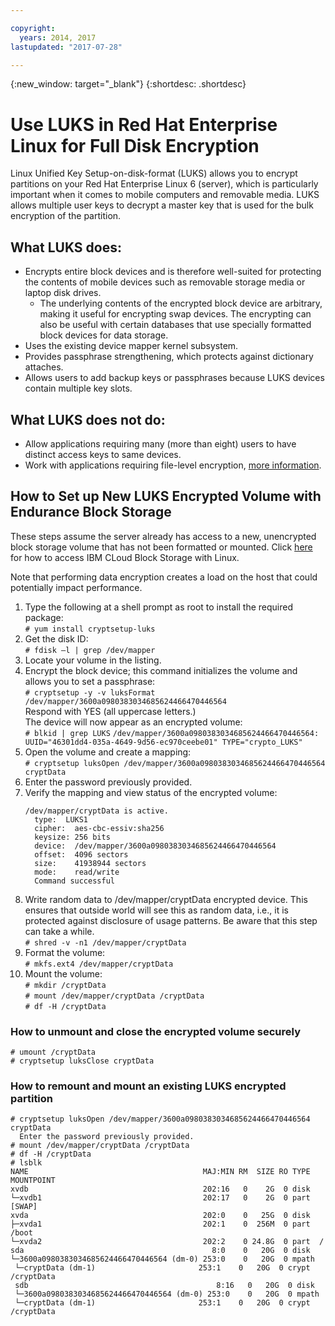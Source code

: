 ```yaml
---

copyright:
  years: 2014, 2017
lastupdated: "2017-07-28"

---
```

{:new_window: target="_blank"}
{:shortdesc: .shortdesc}

# Use LUKS in Red Hat Enterprise Linux for Full Disk Encryption

Linux Unified Key Setup-on-disk-format (LUKS) allows you to encrypt partitions on your Red Hat Enterprise Linux 6 (server), which is particularly important when it comes to mobile computers and removable media. LUKS allows multiple user keys to decrypt a master key that is used for the bulk encryption of the partition.

## What LUKS does:

- Encrypts entire block devices and is therefore well-suited for protecting the contents of mobile devices such as removable storage media or laptop disk drives.
    - The underlying contents of the encrypted block device are arbitrary, making it useful for encrypting swap devices. The encrypting can also be useful with certain databases that use specially formatted block devices for data storage.
- Uses the existing device mapper kernel subsystem.
- Provides passphrase strengthening, which protects against dictionary attaches.
- Allows users to add backup keys or passphrases because LUKS devices contain multiple key slots.


## What LUKS does not do:

- Allow applications requiring many (more than eight) users to have distinct access keys to same devices.
- Work with applications requiring file-level encryption, [more information](https://access.redhat.com/documentation/en-US/Red_Hat_Enterprise_Linux/7/html/Security_Guide/sec-Encryption.html).

## How to Set up New LUKS Encrypted Volume with Endurance Block Storage

These steps assume the server already has access to a new, unencrypted block storage volume that has not been formatted or mounted. Click [here](accessing_block_storage_linux.html) for how to access IBM CLoud Block Storage with Linux.

Note that performing data encryption creates a load on the host that could potentially impact performance.

1. Type the following at a shell prompt as root to install the required package:   <br/>
   `# yum install cryptsetup-luks`
2. Get the disk ID:<br/>
   `# fdisk –l | grep /dev/mapper`
3. Locate your volume in the listing.
4. Encrypt the block device; this command initializes the volume and allows you to set a passphrase: <br/>
   `# cryptsetup -y -v luksFormat /dev/mapper/3600a0980383034685624466470446564`<br/>
   Respond with YES (all uppercase letters.)<br/>
   The device will now appear as an encrypted volume:   <br/>
   `# blkid | grep LUKS`
   `/dev/mapper/3600a0980383034685624466470446564: UUID="46301dd4-035a-4649-9d56-ec970ceebe01" TYPE="crypto_LUKS"`
5. Open the volume and create a mapping:   <br/>
   `# cryptsetup luksOpen /dev/mapper/3600a0980383034685624466470446564 cryptData`
6. Enter the password previously provided.
7. Verify the mapping and view status of the encrypted volume:   <br/>
   ```# cryptsetup -v status cryptData
   /dev/mapper/cryptData is active.
     type:  LUKS1
     cipher:  aes-cbc-essiv:sha256
     keysize: 256 bits
     device:  /dev/mapper/3600a0980383034685624466470446564
     offset:  4096 sectors
     size:    41938944 sectors
     mode:    read/write
     Command successful
   ```
8. Write random data to /dev/mapper/cryptData encrypted device. This ensures that outside world will see this as random data, i.e., it is protected against disclosure of usage patterns. Be aware that this step can take a while.<br/>
    `# shred -v -n1 /dev/mapper/cryptData`
9. Format the volume:<br/>
   `# mkfs.ext4 /dev/mapper/cryptData`
10. Mount the volume:<br/>
   `# mkdir /cryptData`<br/>
   `# mount /dev/mapper/cryptData /cryptData`<br/>
   `# df -H /cryptData`<br/>

### How to unmount and close the encrypted volume securely
   ```
   # umount /cryptData
   # cryptsetup luksClose cryptData
   ```

### How to remount and mount an existing LUKS encrypted partition
    # cryptsetup luksOpen /dev/mapper/3600a0980383034685624466470446564 cryptData
      Enter the password previously provided.
    # mount /dev/mapper/cryptData /cryptData
    # df -H /cryptData
    # lsblk
    NAME                                       MAJ:MIN RM  SIZE RO TYPE  MOUNTPOINT
    xvdb                                       202:16   0    2G  0 disk
    └─xvdb1                                    202:17   0    2G  0 part  [SWAP]
    xvda                                       202:0    0   25G  0 disk
    ├─xvda1                                    202:1    0  256M  0 part  /boot
    └─xvda2                                    202:2    0 24.8G  0 part  /
    sda                                          8:0    0   20G  0 disk
    └─3600a0980383034685624466470446564 (dm-0) 253:0    0   20G  0 mpath
     └─cryptData (dm-1)                       253:1    0   20G  0 crypt /cryptData
     sdb                                          8:16   0   20G  0 disk
     └─3600a0980383034685624466470446564 (dm-0) 253:0    0   20G  0 mpath
     └─cryptData (dm-1)                       253:1    0   20G  0 crypt /cryptData
